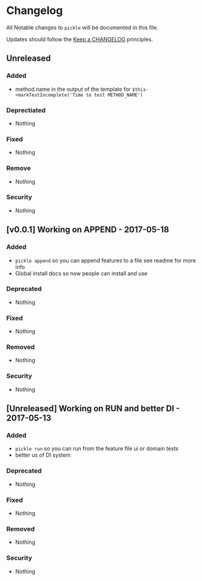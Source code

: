# Changelog

All Notable changes to `pickle` will be documented in this file.

Updates should follow the [Keep a CHANGELOG](http://keepachangelog.com/) principles.

## Unreleased

### Added
- method name in the output of the template for `$this->markTestIncomplete('Time to test METHOD_NAME')`

### Deprectiated
- Nothing

### Fixed
- Nothing

### Remove
- Nothing

### Security
- Nothing

## [v0.0.1] Working on APPEND - 2017-05-18

### Added
- `pickle append` so you can append features to a file see readme for more info
- Global install docs so now people can install and use

### Deprecated
- Nothing

### Fixed
- Nothing

### Removed
- Nothing

### Security
- Nothing

## [Unreleased] Working on RUN and better DI - 2017-05-13

### Added
- `pickle run` so you can run from the feature file ui or domain tests
- better us of DI system


### Deprecated
- Nothing

### Fixed
- Nothing

### Removed
- Nothing

### Security
- Nothing

